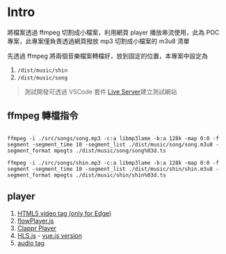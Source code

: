 # Intro

將檔案透過 ffmpeg 切割成小檔案，利用網頁 player 播放串流使用，此為 POC 專案，此專案僅負責透過網頁撥放 mp3 切割成小檔案的 m3u8 清單

先透過 ffmpeg 將兩個音樂檔案轉檔好，放到固定的位置，本專案中設定為

1. `/dist/music/shin`
1. `/dist/music/song`

> 測試開發可透過 VSCode 套件 [Live Server](https://marketplace.visualstudio.com/items?itemName=ritwickdey.LiveServer)建立測試網站

## ffmpeg 轉檔指令

```shell

ffmpeg -i ./src/songs/song.mp3 -c:a libmp3lame -b:a 128k -map 0:0 -f segment -segment_time 10 -segment_list ./dist/music/song/song.m3u8 -segment_format mpegts ./dist/music/song/song%03d.ts

ffmpeg -i ./src/songs/shin.mp3 -c:a libmp3lame -b:a 128k -map 0:0 -f segment -segment_time 10 -segment_list ./dist/music/shin/shin.m3u8 -segment_format mpegts ./dist/music/shin/shin%03d.ts

```

## player

1. [HTML5 video tag (only for Edge)](src/index.html)
1. [flowPlayer.js](src/index2.html)
1. [Clappr Player](src/index3.html)
1. [HLS.js](src/index4.html) - [vue.js version](src/app.html)
1. [audio tag](src/index5.html)